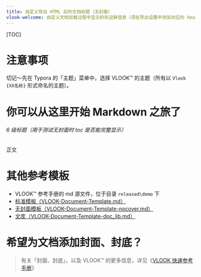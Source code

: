 ```yaml
---
title: 自定义导出 HTML 后的文档标题（无封面）
vlook-welcome: 自定义文档加载过程中显示的欢迎屏信息（须在导出设置中添加对应的 head 信息，详见 VLOOK™ 快速参考手册）
---
```


[TOC]

# 注意事项

切记～先在 Typora 的「主题」菜单中，选择 VLOOK™ 的主题（所有以 `Vlook {XX名称}` 形式命名的主题）。

# 你可以从这里开始 Markdown 之旅了

###### 6 级标题（用于测试无封面时 toc 是否能完整显示）

正文

# 其他参考模板

- VLOOK™ 参考手册的 md 源文件，位于目录 `released\demo` 下
- [标准模板（VLOOK-Document-Template.md）](VLOOK-Document-Template.md?xmd=off)
- [无封面模板（VLOOK-Document-Template-nocover.md）](VLOOK-Document-Template-nocover.md?xmd=off)
- [文库（VLOOK-Document-Template-doc_lib.md）](VLOOK-Document-Template-doc_lib.md?xmd=off)

# 希望为文档添加封面、封底？

>  有关「封面、封底」，以及 VLOOK™ 的更多信息，详见《[VLOOK 快速参考手册](https://madmaxchow.github.io/VLOOK/guide.html#封面、封底)》
